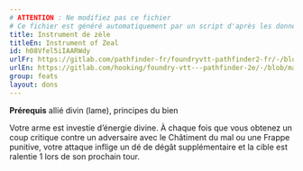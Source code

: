 ```yaml
---
# ATTENTION : Ne modifiez pas ce fichier
# Ce fichier est généré automatiquement par un script d'après les données du module Foundry VTT officiel et de sa traduction
title: Instrument de zèle
titleEn: Instrument of Zeal
id: h08Vfel5iIAARWdy
urlFr: https://gitlab.com/pathfinder-fr/foundryvtt-pathfinder2-fr/-/blob/master/data/feats/h08Vfel5iIAARWdy.htm
urlEn: https://gitlab.com/hooking/foundry-vtt---pathfinder-2e/-/blob/master/packs/data/feats.db/instrument-of-zeal.json
group: feats
layout: dons
---
```

**Prérequis** allié divin (lame), principes du bien

Votre arme est investie d’énergie divine. À chaque fois que vous obtenez un coup critique contre un adversaire avec le Châtiment du mal ou une Frappe punitive, votre attaque inflige un dé de dégât supplémentaire et la cible est ralentie 1 lors de son prochain tour.


